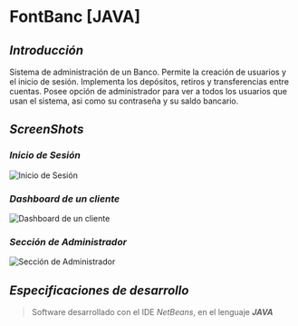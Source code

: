 ﻿# FontBanc [JAVA]

## ***Introducción***
Sistema de administración de un Banco. Permite la creación de usuarios y el inicio de sesión. Implementa los depósitos, retiros y transferencias entre cuentas. Posee opción de administrador para ver a todos los usuarios que usan el sistema, asi como su contraseña y su saldo bancario.


## ***ScreenShots***

### *Inicio de Sesión*
![Inicio de Sesión](https://i.ibb.co/HF11qVk/Fontbanc1.png)

### *Dashboard de un cliente*
![Dashboard de un cliente](https://i.ibb.co/Vq2ck9C/Fontbanc2.png)

### *Sección de Administrador*
![Sección de Administrador](https://i.ibb.co/56Tkr7h/Fontbanc3.png)


## ***Especificaciones de desarrollo***
> Software desarrollado con el IDE *NetBeans*, en el lenguaje ***JAVA***
